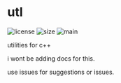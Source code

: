 # utl
![license](https://img.shields.io/github/license/rosidae/utl) ![size](https://img.shields.io/github/languages/code-size/rosidae/utl) ![main](https://img.shields.io/github/languages/top/rosidae/utl)


utilities for c++

i wont be adding docs for this.

use issues for suggestions or issues.
